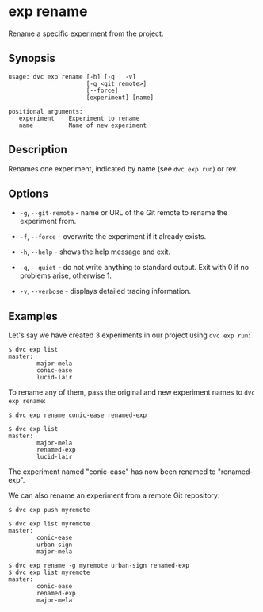 # exp rename

Rename a specific experiment from the <abbr>project</abbr>.

## Synopsis

```usage
usage: dvc exp rename [-h] [-q | -v]
                      [-g <git_remote>]
                      [--force]
                      [experiment] [name]

positional arguments:
   experiment    Experiment to rename
   name          Name of new experiment
```

## Description

Renames one experiment, indicated by name (see `dvc exp run`) or rev.

## Options

- `-g`, `--git-remote` - name or URL of the Git remote to rename the experiment
  from.

- `-f`, `--force` - overwrite the experiment if it already exists.

- `-h`, `--help` - shows the help message and exit.

- `-q`, `--quiet` - do not write anything to standard output. Exit with 0 if no
  problems arise, otherwise 1.

- `-v`, `--verbose` - displays detailed tracing information.

## Examples

Let's say we have created 3 experiments in our project using `dvc exp run`:

```cli
$ dvc exp list
master:
        major-mela
        conic-ease
        lucid-lair
```

To rename any of them, pass the original and new experiment names to
`dvc exp rename`:

```cli
$ dvc exp rename conic-ease renamed-exp

$ dvc exp list
master:
        major-mela
        renamed-exp
        lucid-lair
```

The experiment named "conic-ease" has now been renamed to "renamed-exp".

We can also rename an experiment from a remote Git repository:

```cli
$ dvc exp push myremote

$ dvc exp list myremote
master:
        conic-ease
        urban-sign
        major-mela

$ dvc exp rename -g myremote urban-sign renamed-exp
$ dvc exp list myremote
master:
        conic-ease
        renamed-exp
        major-mela
```
